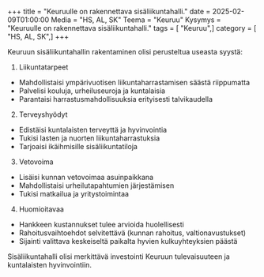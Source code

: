 +++
title = "Keuruulle on rakennettava sisäliikuntahalli."
date = 2025-02-09T01:00:00
Media = "HS, AL, SK"
Teema = "Keuruu"
Kysymys = "Keuruulle on rakennettava sisäliikuntahalli."
tags = [ "Keuruu",]
category = [ "HS, AL, SK",]
+++

Keuruun sisäliikuntahallin rakentaminen olisi perusteltua useasta syystä:

1. Liikuntatarpeet
- Mahdollistaisi ympärivuotisen liikuntaharrastamisen säästä riippumatta
- Palvelisi kouluja, urheiluseuroja ja kuntalaisia
- Parantaisi harrastusmahdollisuuksia erityisesti talvikaudella

2. Terveyshyödyt
- Edistäisi kuntalaisten terveyttä ja hyvinvointia
- Tukisi lasten ja nuorten liikuntaharrastuksia
- Tarjoaisi ikäihmisille sisäliikuntatiloja

3. Vetovoima
- Lisäisi kunnan vetovoimaa asuinpaikkana
- Mahdollistaisi urheilutapahtumien järjestämisen
- Tukisi matkailua ja yritystoimintaa

4. Huomioitavaa
- Hankkeen kustannukset tulee arvioida huolellisesti
- Rahoitusvaihtoehdot selvitettävä (kunnan rahoitus, valtionavustukset)
- Sijainti valittava keskeiseltä paikalta hyvien kulkuyhteyksien päästä

Sisäliikuntahalli olisi merkittävä investointi Keuruun tulevaisuuteen ja kuntalaisten hyvinvointiin.